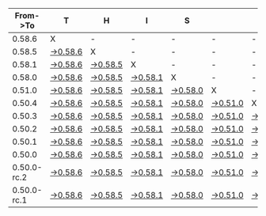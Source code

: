 | From->To    | T                                                                                               | H                                                                                               | I                                                                                               | S                                                                                               |                                                                                                 | I                                                                                               | S                                                                                               |                                                                                                 | C                                                                                               | O                                                                                               | O                                                                                                         | L   |
| ----------- | ----------------------------------------------------------------------------------------------- | ----------------------------------------------------------------------------------------------- | ----------------------------------------------------------------------------------------------- | ----------------------------------------------------------------------------------------------- | ----------------------------------------------------------------------------------------------- | ----------------------------------------------------------------------------------------------- | ----------------------------------------------------------------------------------------------- | ----------------------------------------------------------------------------------------------- | ----------------------------------------------------------------------------------------------- | ----------------------------------------------------------------------------------------------- | --------------------------------------------------------------------------------------------------------- | --- |
| 0.58.6      | X                                                                                               | -                                                                                               | -                                                                                               | -                                                                                               | -                                                                                               | -                                                                                               | -                                                                                               | -                                                                                               | -                                                                                               | -                                                                                               | -                                                                                                         | -   |
| 0.58.5      | [->0.58.6](https://github.com/pvinis/rn-diff-purge/compare/version/0.58.5..version/0.58.6)      | X                                                                                               | -                                                                                               | -                                                                                               | -                                                                                               | -                                                                                               | -                                                                                               | -                                                                                               | -                                                                                               | -                                                                                               | -                                                                                                         | -   |
| 0.58.1      | [->0.58.6](https://github.com/pvinis/rn-diff-purge/compare/version/0.58.1..version/0.58.6)      | [->0.58.5](https://github.com/pvinis/rn-diff-purge/compare/version/0.58.1..version/0.58.5)      | X                                                                                               | -                                                                                               | -                                                                                               | -                                                                                               | -                                                                                               | -                                                                                               | -                                                                                               | -                                                                                               | -                                                                                                         | -   |
| 0.58.0      | [->0.58.6](https://github.com/pvinis/rn-diff-purge/compare/version/0.58.0..version/0.58.6)      | [->0.58.5](https://github.com/pvinis/rn-diff-purge/compare/version/0.58.0..version/0.58.5)      | [->0.58.1](https://github.com/pvinis/rn-diff-purge/compare/version/0.58.0..version/0.58.1)      | X                                                                                               | -                                                                                               | -                                                                                               | -                                                                                               | -                                                                                               | -                                                                                               | -                                                                                               | -                                                                                                         | -   |
| 0.51.0      | [->0.58.6](https://github.com/pvinis/rn-diff-purge/compare/version/0.51.0..version/0.58.6)      | [->0.58.5](https://github.com/pvinis/rn-diff-purge/compare/version/0.51.0..version/0.58.5)      | [->0.58.1](https://github.com/pvinis/rn-diff-purge/compare/version/0.51.0..version/0.58.1)      | [->0.58.0](https://github.com/pvinis/rn-diff-purge/compare/version/0.51.0..version/0.58.0)      | X                                                                                               | -                                                                                               | -                                                                                               | -                                                                                               | -                                                                                               | -                                                                                               | -                                                                                                         | -   |
| 0.50.4      | [->0.58.6](https://github.com/pvinis/rn-diff-purge/compare/version/0.50.4..version/0.58.6)      | [->0.58.5](https://github.com/pvinis/rn-diff-purge/compare/version/0.50.4..version/0.58.5)      | [->0.58.1](https://github.com/pvinis/rn-diff-purge/compare/version/0.50.4..version/0.58.1)      | [->0.58.0](https://github.com/pvinis/rn-diff-purge/compare/version/0.50.4..version/0.58.0)      | [->0.51.0](https://github.com/pvinis/rn-diff-purge/compare/version/0.50.4..version/0.51.0)      | X                                                                                               | -                                                                                               | -                                                                                               | -                                                                                               | -                                                                                               | -                                                                                                         | -   |
| 0.50.3      | [->0.58.6](https://github.com/pvinis/rn-diff-purge/compare/version/0.50.3..version/0.58.6)      | [->0.58.5](https://github.com/pvinis/rn-diff-purge/compare/version/0.50.3..version/0.58.5)      | [->0.58.1](https://github.com/pvinis/rn-diff-purge/compare/version/0.50.3..version/0.58.1)      | [->0.58.0](https://github.com/pvinis/rn-diff-purge/compare/version/0.50.3..version/0.58.0)      | [->0.51.0](https://github.com/pvinis/rn-diff-purge/compare/version/0.50.3..version/0.51.0)      | [->0.50.4](https://github.com/pvinis/rn-diff-purge/compare/version/0.50.3..version/0.50.4)      | X                                                                                               | -                                                                                               | -                                                                                               | -                                                                                               | -                                                                                                         | -   |
| 0.50.2      | [->0.58.6](https://github.com/pvinis/rn-diff-purge/compare/version/0.50.2..version/0.58.6)      | [->0.58.5](https://github.com/pvinis/rn-diff-purge/compare/version/0.50.2..version/0.58.5)      | [->0.58.1](https://github.com/pvinis/rn-diff-purge/compare/version/0.50.2..version/0.58.1)      | [->0.58.0](https://github.com/pvinis/rn-diff-purge/compare/version/0.50.2..version/0.58.0)      | [->0.51.0](https://github.com/pvinis/rn-diff-purge/compare/version/0.50.2..version/0.51.0)      | [->0.50.4](https://github.com/pvinis/rn-diff-purge/compare/version/0.50.2..version/0.50.4)      | [->0.50.3](https://github.com/pvinis/rn-diff-purge/compare/version/0.50.2..version/0.50.3)      | X                                                                                               | -                                                                                               | -                                                                                               | -                                                                                                         | -   |
| 0.50.1      | [->0.58.6](https://github.com/pvinis/rn-diff-purge/compare/version/0.50.1..version/0.58.6)      | [->0.58.5](https://github.com/pvinis/rn-diff-purge/compare/version/0.50.1..version/0.58.5)      | [->0.58.1](https://github.com/pvinis/rn-diff-purge/compare/version/0.50.1..version/0.58.1)      | [->0.58.0](https://github.com/pvinis/rn-diff-purge/compare/version/0.50.1..version/0.58.0)      | [->0.51.0](https://github.com/pvinis/rn-diff-purge/compare/version/0.50.1..version/0.51.0)      | [->0.50.4](https://github.com/pvinis/rn-diff-purge/compare/version/0.50.1..version/0.50.4)      | [->0.50.3](https://github.com/pvinis/rn-diff-purge/compare/version/0.50.1..version/0.50.3)      | [->0.50.2](https://github.com/pvinis/rn-diff-purge/compare/version/0.50.1..version/0.50.2)      | X                                                                                               | -                                                                                               | -                                                                                                         | -   |
| 0.50.0      | [->0.58.6](https://github.com/pvinis/rn-diff-purge/compare/version/0.50.0..version/0.58.6)      | [->0.58.5](https://github.com/pvinis/rn-diff-purge/compare/version/0.50.0..version/0.58.5)      | [->0.58.1](https://github.com/pvinis/rn-diff-purge/compare/version/0.50.0..version/0.58.1)      | [->0.58.0](https://github.com/pvinis/rn-diff-purge/compare/version/0.50.0..version/0.58.0)      | [->0.51.0](https://github.com/pvinis/rn-diff-purge/compare/version/0.50.0..version/0.51.0)      | [->0.50.4](https://github.com/pvinis/rn-diff-purge/compare/version/0.50.0..version/0.50.4)      | [->0.50.3](https://github.com/pvinis/rn-diff-purge/compare/version/0.50.0..version/0.50.3)      | [->0.50.2](https://github.com/pvinis/rn-diff-purge/compare/version/0.50.0..version/0.50.2)      | [->0.50.1](https://github.com/pvinis/rn-diff-purge/compare/version/0.50.0..version/0.50.1)      | X                                                                                               | -                                                                                                         | -   |
| 0.50.0-rc.2 | [->0.58.6](https://github.com/pvinis/rn-diff-purge/compare/version/0.50.0-rc.2..version/0.58.6) | [->0.58.5](https://github.com/pvinis/rn-diff-purge/compare/version/0.50.0-rc.2..version/0.58.5) | [->0.58.1](https://github.com/pvinis/rn-diff-purge/compare/version/0.50.0-rc.2..version/0.58.1) | [->0.58.0](https://github.com/pvinis/rn-diff-purge/compare/version/0.50.0-rc.2..version/0.58.0) | [->0.51.0](https://github.com/pvinis/rn-diff-purge/compare/version/0.50.0-rc.2..version/0.51.0) | [->0.50.4](https://github.com/pvinis/rn-diff-purge/compare/version/0.50.0-rc.2..version/0.50.4) | [->0.50.3](https://github.com/pvinis/rn-diff-purge/compare/version/0.50.0-rc.2..version/0.50.3) | [->0.50.2](https://github.com/pvinis/rn-diff-purge/compare/version/0.50.0-rc.2..version/0.50.2) | [->0.50.1](https://github.com/pvinis/rn-diff-purge/compare/version/0.50.0-rc.2..version/0.50.1) | [->0.50.0](https://github.com/pvinis/rn-diff-purge/compare/version/0.50.0-rc.2..version/0.50.0) | X                                                                                                         | -   |
| 0.50.0-rc.1 | [->0.58.6](https://github.com/pvinis/rn-diff-purge/compare/version/0.50.0-rc.1..version/0.58.6) | [->0.58.5](https://github.com/pvinis/rn-diff-purge/compare/version/0.50.0-rc.1..version/0.58.5) | [->0.58.1](https://github.com/pvinis/rn-diff-purge/compare/version/0.50.0-rc.1..version/0.58.1) | [->0.58.0](https://github.com/pvinis/rn-diff-purge/compare/version/0.50.0-rc.1..version/0.58.0) | [->0.51.0](https://github.com/pvinis/rn-diff-purge/compare/version/0.50.0-rc.1..version/0.51.0) | [->0.50.4](https://github.com/pvinis/rn-diff-purge/compare/version/0.50.0-rc.1..version/0.50.4) | [->0.50.3](https://github.com/pvinis/rn-diff-purge/compare/version/0.50.0-rc.1..version/0.50.3) | [->0.50.2](https://github.com/pvinis/rn-diff-purge/compare/version/0.50.0-rc.1..version/0.50.2) | [->0.50.1](https://github.com/pvinis/rn-diff-purge/compare/version/0.50.0-rc.1..version/0.50.1) | [->0.50.0](https://github.com/pvinis/rn-diff-purge/compare/version/0.50.0-rc.1..version/0.50.0) | [->0.50.0-rc.2](https://github.com/pvinis/rn-diff-purge/compare/version/0.50.0-rc.1..version/0.50.0-rc.2) | X   |

